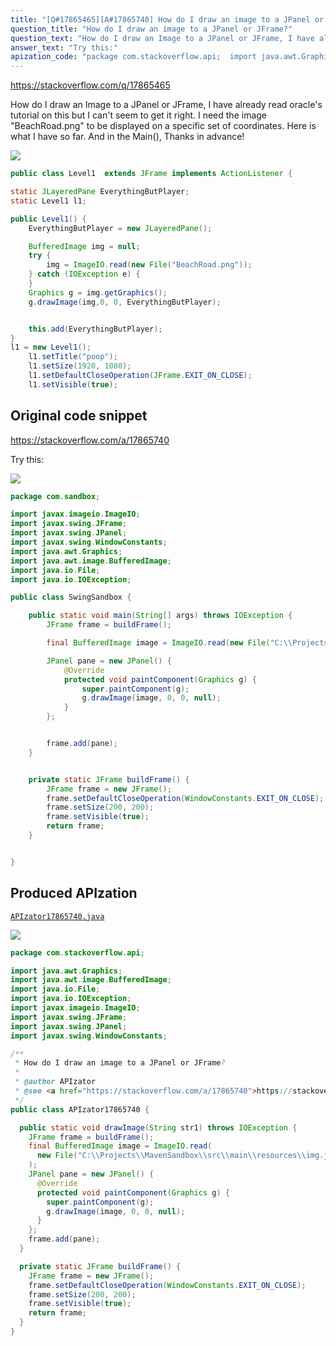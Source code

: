 ```yaml
---
title: "[Q#17865465][A#17865740] How do I draw an image to a JPanel or JFrame?"
question_title: "How do I draw an image to a JPanel or JFrame?"
question_text: "How do I draw an Image to a JPanel or JFrame, I have already read oracle's tutorial on this but I can't seem to get it right. I need the image \"BeachRoad.png\" to be displayed on a specific set of coordinates. Here is what I have so far. And in the Main(), Thanks in advance!"
answer_text: "Try this:"
apization_code: "package com.stackoverflow.api;  import java.awt.Graphics; import java.awt.image.BufferedImage; import java.io.File; import java.io.IOException; import javax.imageio.ImageIO; import javax.swing.JFrame; import javax.swing.JPanel; import javax.swing.WindowConstants;  /**  * How do I draw an image to a JPanel or JFrame?  *  * @author APIzator  * @see <a href=\"https://stackoverflow.com/a/17865740\">https://stackoverflow.com/a/17865740</a>  */ public class APIzator17865740 {    public static void drawImage(String str1) throws IOException {     JFrame frame = buildFrame();     final BufferedImage image = ImageIO.read(       new File(\"C:\\\\Projects\\\\MavenSandbox\\\\src\\\\main\\\\resources\\\\img.jpg\")     );     JPanel pane = new JPanel() {       @Override       protected void paintComponent(Graphics g) {         super.paintComponent(g);         g.drawImage(image, 0, 0, null);       }     };     frame.add(pane);   }    private static JFrame buildFrame() {     JFrame frame = new JFrame();     frame.setDefaultCloseOperation(WindowConstants.EXIT_ON_CLOSE);     frame.setSize(200, 200);     frame.setVisible(true);     return frame;   } }"
---
```


https://stackoverflow.com/q/17865465

How do I draw an Image to a JPanel or JFrame, I have already read oracle&#x27;s tutorial on this but I can&#x27;t seem to get it right. I need the image &quot;BeachRoad.png&quot; to be displayed on a specific set of coordinates. Here is what I have so far.
And in the Main(),
Thanks in advance!


<div class="code-logo"><img src="/stackoverflow.png" /></div>

```java
public class Level1  extends JFrame implements ActionListener {

static JLayeredPane EverythingButPlayer;
static Level1 l1;

public Level1() {
    EverythingButPlayer = new JLayeredPane();

    BufferedImage img = null;
    try {
        img = ImageIO.read(new File("BeachRoad.png"));
    } catch (IOException e) {
    }
    Graphics g = img.getGraphics();
    g.drawImage(img,0, 0, EverythingButPlayer);


    this.add(EverythingButPlayer);
}
l1 = new Level1();
    l1.setTitle("poop");
    l1.setSize(1920, 1080);
    l1.setDefaultCloseOperation(JFrame.EXIT_ON_CLOSE);
    l1.setVisible(true);
```


## Original code snippet

https://stackoverflow.com/a/17865740

Try this:

<div class="code-logo"><img src="/stackoverflow.png" /></div>

```java
package com.sandbox;

import javax.imageio.ImageIO;
import javax.swing.JFrame;
import javax.swing.JPanel;
import javax.swing.WindowConstants;
import java.awt.Graphics;
import java.awt.image.BufferedImage;
import java.io.File;
import java.io.IOException;

public class SwingSandbox {

    public static void main(String[] args) throws IOException {
        JFrame frame = buildFrame();

        final BufferedImage image = ImageIO.read(new File("C:\\Projects\\MavenSandbox\\src\\main\\resources\\img.jpg"));

        JPanel pane = new JPanel() {
            @Override
            protected void paintComponent(Graphics g) {
                super.paintComponent(g);
                g.drawImage(image, 0, 0, null);
            }
        };


        frame.add(pane);
    }


    private static JFrame buildFrame() {
        JFrame frame = new JFrame();
        frame.setDefaultCloseOperation(WindowConstants.EXIT_ON_CLOSE);
        frame.setSize(200, 200);
        frame.setVisible(true);
        return frame;
    }


}
```

## Produced APIzation

[`APIzator17865740.java`](https://github.com/pasqualesalza/apization/raw/main/data/search/APIzator17865740.java)

<div class="code-logo"><img src="/apizator.png" /></div>

```java
package com.stackoverflow.api;

import java.awt.Graphics;
import java.awt.image.BufferedImage;
import java.io.File;
import java.io.IOException;
import javax.imageio.ImageIO;
import javax.swing.JFrame;
import javax.swing.JPanel;
import javax.swing.WindowConstants;

/**
 * How do I draw an image to a JPanel or JFrame?
 *
 * @author APIzator
 * @see <a href="https://stackoverflow.com/a/17865740">https://stackoverflow.com/a/17865740</a>
 */
public class APIzator17865740 {

  public static void drawImage(String str1) throws IOException {
    JFrame frame = buildFrame();
    final BufferedImage image = ImageIO.read(
      new File("C:\\Projects\\MavenSandbox\\src\\main\\resources\\img.jpg")
    );
    JPanel pane = new JPanel() {
      @Override
      protected void paintComponent(Graphics g) {
        super.paintComponent(g);
        g.drawImage(image, 0, 0, null);
      }
    };
    frame.add(pane);
  }

  private static JFrame buildFrame() {
    JFrame frame = new JFrame();
    frame.setDefaultCloseOperation(WindowConstants.EXIT_ON_CLOSE);
    frame.setSize(200, 200);
    frame.setVisible(true);
    return frame;
  }
}

```
